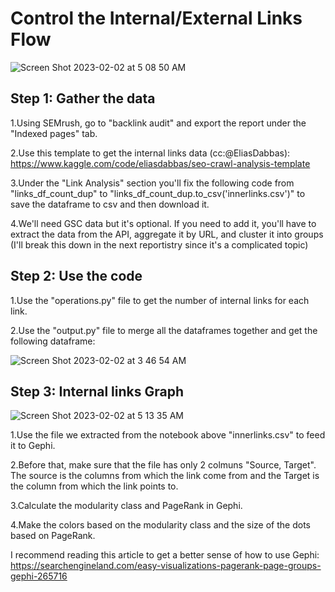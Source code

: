 # Control the Internal/External Links Flow
![Screen Shot 2023-02-02 at 5 08 50 AM](https://user-images.githubusercontent.com/114556029/216784971-8f58faf5-46c8-4dab-9466-25bb76c035d9.png)

## Step 1: Gather the data

1.Using SEMrush, go to "backlink audit" and export the report under the "Indexed pages" tab.

2.Use this template to get the internal links data (cc:@EliasDabbas): https://www.kaggle.com/code/eliasdabbas/seo-crawl-analysis-template

3.Under the "Link Analysis" section you'll fix the following code from "links_df_count_dup" to "links_df_count_dup.to_csv('innerlinks.csv')" to save the dataframe to csv and then download it.

4.We'll need GSC data but it's optional. If you need to add it, you'll have to extract the data from the API, aggregate it by URL, and cluster it into groups (I'll break this down in the next reportistry since it's a complicated topic)
## Step 2: Use the code

1.Use the "operations.py" file to get the number of internal links for each link.

2.Use the "output.py" file to merge all the dataframes together and get the following dataframe:

![Screen Shot 2023-02-02 at 3 46 54 AM](https://user-images.githubusercontent.com/114556029/216785685-ed23d5c5-dfda-4b1b-abfa-2396103bfc76.png)

## Step 3: Internal links Graph
![Screen Shot 2023-02-02 at 5 13 35 AM](https://user-images.githubusercontent.com/114556029/216786041-1e9c97dd-66ed-4af9-98a8-45a776c88bfc.png)

1.Use the file we extracted from the notebook above "innerlinks.csv" to feed it to Gephi.

2.Before that, make sure that the file has only 2 colmuns "Source, Target". The source is the columns  from which the link come from and the Target is the column from which the link points to.

3.Calculate the modularity class and PageRank in Gephi.

4.Make the colors based on the modularity class and the size of the dots based on PageRank.

I recommend reading this article to get a better sense of how to use Gephi: https://searchengineland.com/easy-visualizations-pagerank-page-groups-gephi-265716
